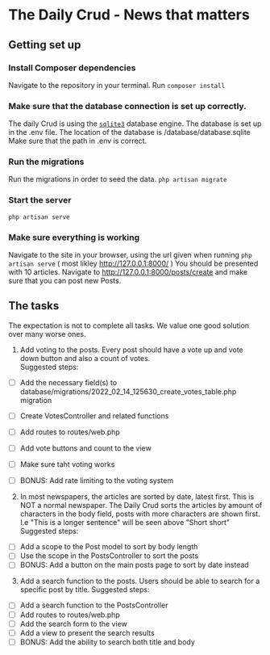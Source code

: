 # The Daily Crud  - News that matters

## Getting set up

### Install Composer dependencies
Navigate to the repository in your terminal. Run ```composer install```


### Make sure that the database connection is set up correctly.
The daily Crud is using the [`sqlite3`](https://www.sqlite.org/) database engine.
The database is set up in the .env file. The location of the database is /database/database.sqlite
Make sure that the path in .env is correct.

### Run the migrations
Run the migrations in order to seed the data. ```php artisan migrate```

### Start the server
```php artisan serve```

### Make sure everything is working
Navigate to the site in your browser, using the url given when running ```php artisan serve``` 
( most likley http://127.0.0.1:8000/ ) You should be presented with 10 articles. 
Navigate to http://127.0.0.1:8000/posts/create and make sure that you can post new Posts.


## The tasks
The expectation is not to complete all tasks. We value one good solution over many worse ones.

1. Add voting to the posts. Every post should have a vote up and vote down button and also a count of votes.   
    Suggested steps:
- [ ] Add the necessary field(s) to database/migrations/2022_02_14_125630_create_votes_table.php migration
- [ ] Create VotesController and related functions
- [ ] Add routes to routes/web.php
- [ ] Add vote buttons and count to the view
- [ ] Make sure taht voting works
- [ ] BONUS: Add rate limiting to the voting system

  

2. In most newspapers, the articles are sorted by date, latest first. This is NOT a normal newspaper.
The Daily Crud sorts the articles by amount of characters in the body field, posts with more characters are shown first.
I.e "This is a longer sentence" will be seen above "Short short"  
    Suggested steps:  
- [ ] Add a scope to the Post model to sort by body length
- [ ] Use the scope in the PostsController to sort the posts
- [ ] BONUS: Add a button on the main posts page to sort by date instead

3. Add a search function to the posts. Users should be able to search for a specific post by title.
    Suggested steps:
- [ ] Add a search function to the PostsController
- [ ] Add routes to routes/web.php
- [ ] Add the search form to the view
- [ ] Add a view to present the search results
- [ ] BONUS: Add the ability to search both title and body
